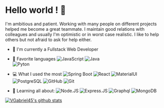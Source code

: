 # Hello world ! 👋

I'm ambitious and patient. Working with many people on different projects helped me become a great teammate. I maintain good relations with colleagues and usually I'm optimistic or in worst case realistic. I like to help others but not afraid to ask for help either. 

- 🏢 I'm currently a Fullstack Web Developer
- 🚀 Favorite languages
  ![JavaScript](https://img.shields.io/badge/javascript%20-%23323330.svg?&style=for-the-badge&logo=javascript&logoColor=%23F7DF1E)
  ![Java](https://img.shields.io/badge/java-%23ED8B00.svg?&style=for-the-badge&logo=java&logoColor=white)  
  ![Pyton](https://img.shields.io/badge/python%20-%2314354C.svg?&style=for-the-badge&logo=python&logoColor=white
)
   
- 💻 What I used the most
  ![Spring Boot](https://img.shields.io/badge/spring%20-%236DB33F.svg?&style=for-the-badge&logo=spring&logoColor=white)
  ![React](https://img.shields.io/badge/react%20-%2320232a.svg?&style=for-the-badge&logo=react&logoColor=%2361DAFB)
  ![MaterialUI](https://img.shields.io/badge/-MatrialUI-0081CB?style=plastic&logo=material-UI)
  ![PostgreSQL](https://img.shields.io/badge/-PostgreSQL-336791?style=plastic&logo=postgresql)
  ![GitHub](https://img.shields.io/badge/-GitHub-181717?style=plastic&logo=github)
  ![Git](https://img.shields.io/badge/-Git-black?style=plastic&logo=git)

- 🌱 Learning all about:
  ![Node.JS](https://img.shields.io/badge/-Node.JS-black?style=plastic&logo=Node.js) ![Express.JS](https://img.shields.io/badge/-Express.JS-c7b198?style=plastic&logo=Express.JS) ![Graphql](https://img.shields.io/badge/-Graphql-E10098?style=plastic&logo=Graphql)
  ![MongoDB](https://img.shields.io/badge/-MongoDB-black?style=plastic&logo=mongodb)

[![VGabriel45's github stats](https://github-readme-stats.vercel.app/api?username=VGabriel45&theme=dark&show_icons=true)](https://github.com/VGabriel45)

